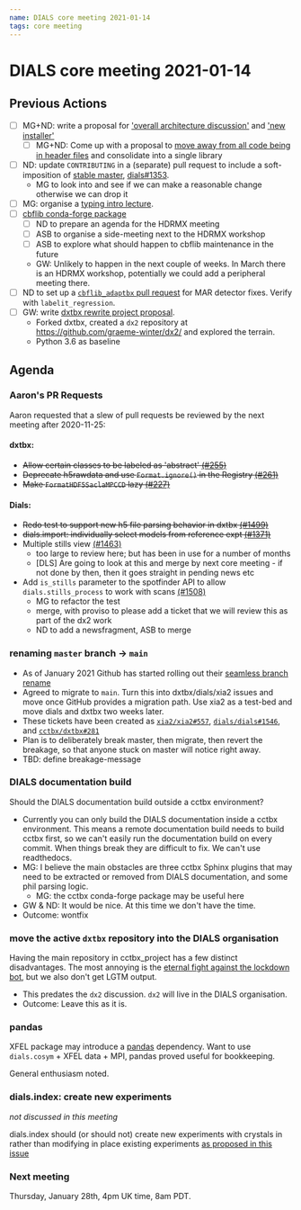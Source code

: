 ```yaml
---
name: DIALS core meeting 2021-01-14
tags: core meeting
---
```


# DIALS core meeting 2021-01-14

## Previous Actions

* [ ] MG+ND: write a proposal for ['overall architecture discussion'](https://dials.github.io/kb/core/20200903) and ['new installer'](https://dials.github.io/kb/core/20200903)
    * [ ] MG+ND: Come up with a proposal to [move away from all code being in header files](https://dials.github.io/kb/core/20201001) and consolidate into a single library
* [ ] ND: update `CONTRIBUTING` in a (separate) pull request to include a soft-imposition of [stable master](https://dials.github.io/kb/core/20200903#stable-master-branch), [dials#1353](https://github.com/dials/dials/issues/1353).
	* MG to look into and see if we can make a reasonable change otherwise we can drop it
* [ ] MG: organise a [typing intro lecture](https://dials.github.io/kb/core/20200917).
* [ ] [cbflib conda-forge package](https://dials.github.io/kb/core/20201125#cbflib-conda-forge-package)
    * [ ] ND to prepare an agenda for the HDRMX meeting
    * [ ] ASB to organise a side-meeting next to the HDRMX workshop
    * [ ] ASB to explore what should happen to cbflib maintenance in the future
    * GW: Unlikely to happen in the next couple of weeks. In March there is an HDRMX workshop, potentially we could add a peripheral meeting there.
* [ ] ND to set up a [`cbflib_adaptbx` pull request](https://dials.github.io/kb/core/20201125#cbflib_adaptbx-dependency) for MAR detector fixes. Verify with `labelit_regression`.
* [ ] GW: write [dxtbx rewrite project proposal](https://dials.github.io/kb/core/20201209#discussion).
	* Forked dxtbx, created a `dx2` repository at https://github.com/graeme-winter/dx2/ and explored the terrain.
	* Python 3.6 as baseline

## Agenda

### Aaron's PR Requests

Aaron requested that a slew of pull requests be reviewed by the next meeting after 2020-11-25:

#### dxtbx:
- ~~Allow certain classes to be labeled as 'abstract' [(#255)](https://github.com/cctbx/dxtbx/pull/255)~~
- ~~Deprecate h5rawdata and use `Format.ignore()` in the Registry [(#261)](https://github.com/cctbx/dxtbx/pull/261)~~
- ~~Make `FormatHDF5SaclaMPCCD` lazy [(#227)](https://github.com/cctbx/dxtbx/pull/227)~~

#### Dials:
- ~~Redo test to support new h5 file parsing behavior in dxtbx [(#1499)](https://github.com/dials/dials/pull/1499)~~
- ~~dials.import: individually select models from reference expt [(#1371)](https://github.com/dials/dials/pull/1371)~~
- Multiple stills view [(#1463)](https://github.com/dials/dials/pull/1463)
	- too large to review here; but has been in use for a number of months
	- [DLS] Are going to look at this and merge by next core meeting - if not done by then, then it goes straight in pending news etc
- Add `is_stills` parameter to the spotfinder API to allow
`dials.stills_process` to work with scans [(#1508)](https://github.com/dials/dials/pull/1508)
	- MG to refactor the test
	- merge, with proviso to please add a ticket that we will review this as part of the dx2 work
	- ND to add a newsfragment, ASB to merge


### renaming `master` branch → `main`

* As of January 2021 Github has started rolling out their [seamless branch rename](https://github.com/github/renaming#creating-a-seamless-move-for-existing-repositories-)
* Agreed to migrate to `main`. Turn this into dxtbx/dials/xia2 issues and move once GitHub provides a migration path. Use xia2 as a test-bed and move dials and dxtbx two weeks later.
* These tickets have been created as [`xia2/xia2#557`](https://github.com/xia2/xia2/issues/557), [`dials/dials#1546`](https://github.com/dials/dials/issues/1546), and [`cctbx/dxtbx#281`](https://github.com/cctbx/dxtbx/issues/281)
* Plan is to deliberately break master, then migrate, then revert the breakage, so that anyone stuck on master will notice right away.
* TBD: define breakage-message


### DIALS documentation build

Should the DIALS documentation build outside a cctbx environment?

* Currently you can only build the DIALS documentation inside a cctbx environment. This means a remote documentation build needs to build cctbx first, so we can't easily run the documentation build on every commit. When things break they are difficult to fix. We can't use readthedocs.
* MG: I believe the main obstacles are three cctbx Sphinx plugins that may need to be extracted or removed from DIALS documentation, and some phil parsing logic.
    * MG: the cctbx conda-forge package may be useful here
* GW & ND: It would be nice. At this time we don't have the time.
* Outcome: wontfix


### move the active `dxtbx` repository into the DIALS organisation

Having the main repository in cctbx_project has a few distinct disadvantages. The most annoying is the [eternal fight against the lockdown bot](https://github.com/dials/dxtbx/pulls?q=is%3Apr+is%3Aclosed+-label%3Aupcoming-release+), but we also don't get LGTM output.

* This predates the `dx2` discussion. `dx2` will live in the DIALS organisation.
* Outcome: Leave this as it is.


### pandas
XFEL package may introduce a [pandas](https://pandas.pydata.org/) dependency.
Want to use `dials.cosym` + XFEL data + MPI, pandas proved useful for bookkeeping.

General enthusiasm noted.


### dials.index: create new experiments

*not discussed in this meeting*

dials.index should (or should not) create new experiments with crystals in rather than modifying in place existing experiments [as proposed in this issue](https://github.com/dials/dials/issues/1029)


### Next meeting

Thursday, January 28th, 4pm UK time, 8am PDT.
